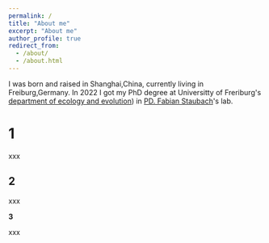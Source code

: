 ```yaml
---
permalink: /
title: "About me"
excerpt: "About me"
author_profile: true
redirect_from: 
  - /about/
  - /about.html
---
```


I was born and raised in Shanghai,China, currently living in Freiburg,Germany. In 2022 I got my PhD degree at Universitty of Freriburg's [department of ecology and evolution](http://www.bio1.uni-freiburg.de/oeko/evo-eco/evo-eco)) in [PD. Fabian Staubach](https://staubachlab.org)'s lab.

1
======
xxx

2
------
xxx

**3**

xxx
